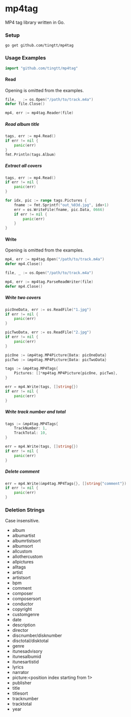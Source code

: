 # mp4tag

MP4 tag library written in Go.

### Setup

```
go get github.com/tingtt/mp4tag
```

### Usage Examples

```go
import "github.com/tingtt/mp4tag"
```

#### Read

Opening is omitted from the examples.

```go
file, _ := os.Open("/path/to/track.m4a")
defer file.Close()

mp4, err := mp4tag.Reader(file)
```

##### Read album title

```go
tags, err := mp4.Read()
if err != nil {
	panic(err)
}
fmt.Println(tags.Album)
```

##### Extract all covers

```go
tags, err := mp4.Read()
if err != nil {
	panic(err)
}

for idx, pic := range tags.Pictures {
	fname := fmt.Sprintf("out_%03d.jpg", idx+1)
	err = os.WriteFile(fname, pic.Data, 0666)
	if err != nil {
		panic(err)
	}
}
```

#### Write

Opening is omitted from the examples.

```go
mp4, err := mp4tag.Open("/path/to/track.m4a")
defer mp4.Close()
```

```go
file, _ := os.Open("/path/to/track.m4a")

mp4, err := mp4tag.ParseReadWriter(file)
defer mp4.Close()
```

##### Write two covers

```go
picOneData, err := os.ReadFile("1.jpg")
if err != nil {
	panic(err)
}

picTwoData, err := os.ReadFile("2.jpg")
if err != nil {
	panic(err)
}

picOne := &mp4tag.MP4Picture{Data: picOneData}
picTwo := &mp4tag.MP4Picture{Data: picTwoData}

tags := &mp4tag.MP4Tags{
	Pictures: []*mp4tag.MP4Picture{picOne, picTwo},
}

err = mp4.Write(tags, []string{})
if err != nil {
	panic(err)
}
```

##### Write track number and total

```go
tags := &mp4tag.MP4Tags{
	TrackNumber: 1,
	TrackTotal: 10,
}

err = mp4.Write(tags, []string{})
if err != nil {
	panic(err)
}
```

##### Delete comment

```go
err = mp4.Write(&mp4tag.MP4Tags{}, []string{"comment"})
if err != nil {
	panic(err)
}
```

### Deletion Strings

Case insensitive.

- album
- albumartist
- albumrtistsort
- albumsort
- allcustom
- allothercustom
- allpictures
- alltags
- artist
- artistsort
- bpm
- comment
- composer
- composersort
- conductor
- copyright
- customgenre
- date
- description
- director
- discnumber/disknumber
- disctotal/disktotal
- genre
- itunesadvisory
- itunesalbumid
- itunesartistid
- lyrics
- narrator
- picture:<position index starting from 1>
- publisher
- title
- titlesort
- tracknumber
- tracktotal
- year
